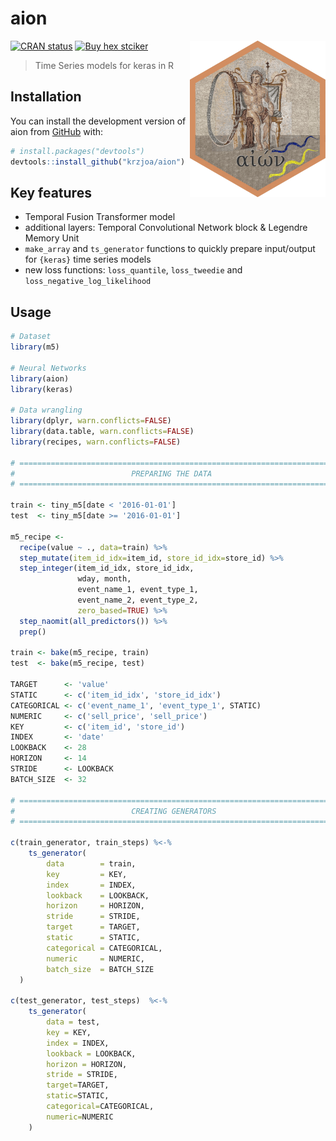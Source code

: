 
<!-- README.md is generated from README.Rmd. Please edit that file -->

# aion

<img src='man/figures/aion-small.png' align="right" height="250" />

<!-- badges: start -->

[![CRAN
status](https://www.r-pkg.org/badges/version/aion)](https://CRAN.R-project.org/package=aion)
[![Buy hex
stciker](https://img.shields.io/badge/buy%20hex-aion-green?style=flat&logo=redbubble)](https://www.redbubble.com/i/sticker/aion-R-package-hex-by-krzjoa/126321293.EJUG5)

<!-- badges: end -->

> Time Series models for keras in R

## Installation

You can install the development version of aion from
[GitHub](https://github.com/) with:

``` r
# install.packages("devtools")
devtools::install_github("krzjoa/aion")
```

## Key features

-   Temporal Fusion Transformer model
-   additional layers: Temporal Convolutional Network block & Legendre
    Memory Unit
-   `make_array` and `ts_generator` functions to quickly prepare
    input/output for `{keras}` time series models
-   new loss functions: `loss_quantile`, `loss_tweedie` and
    `loss_negative_log_likelihood`

## Usage

``` r
# Dataset
library(m5)

# Neural Networks
library(aion)
library(keras)

# Data wrangling
library(dplyr, warn.conflicts=FALSE)
library(data.table, warn.conflicts=FALSE)
library(recipes, warn.conflicts=FALSE)

# ==========================================================================
#                          PREPARING THE DATA
# ==========================================================================

train <- tiny_m5[date < '2016-01-01']
test  <- tiny_m5[date >= '2016-01-01']

m5_recipe <-
  recipe(value ~ ., data=train) %>%
  step_mutate(item_id_idx=item_id, store_id_idx=store_id) %>%
  step_integer(item_id_idx, store_id_idx,
               wday, month,
               event_name_1, event_type_1,
               event_name_2, event_type_2,
               zero_based=TRUE) %>%
  step_naomit(all_predictors()) %>%
  prep()

train <- bake(m5_recipe, train)
test  <- bake(m5_recipe, test)

TARGET      <- 'value'
STATIC      <- c('item_id_idx', 'store_id_idx')
CATEGORICAL <- c('event_name_1', 'event_type_1', STATIC)
NUMERIC     <- c('sell_price', 'sell_price')
KEY         <- c('item_id', 'store_id')
INDEX       <- 'date'
LOOKBACK    <- 28
HORIZON     <- 14
STRIDE      <- LOOKBACK
BATCH_SIZE  <- 32

# ==========================================================================
#                          CREATING GENERATORS
# ==========================================================================

c(train_generator, train_steps) %<-%
    ts_generator(
        data        = train,
        key         = KEY,
        index       = INDEX,
        lookback    = LOOKBACK,
        horizon     = HORIZON,
        stride      = STRIDE,
        target      = TARGET,
        static      = STATIC,
        categorical = CATEGORICAL,
        numeric     = NUMERIC,
        batch_size  = BATCH_SIZE    
  )

c(test_generator, test_steps)  %<-%
    ts_generator(
        data = test,
        key = KEY,
        index = INDEX,
        lookback = LOOKBACK,
        horizon = HORIZON,
        stride = STRIDE,
        target=TARGET,
        static=STATIC,
        categorical=CATEGORICAL,
        numeric=NUMERIC
    )
```
